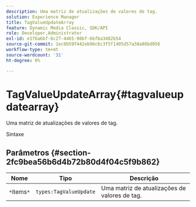 ```yaml
---
description: Uma matriz de atualizações de valores de tag.
solution: Experience Manager
title: TagValueUpdateArray
feature: Dynamic Media Classic, SDK/API
role: Developer,Administrator
exl-id: e1f6a6bf-6c27-4465-98bf-6bfba3482b54
source-git-commit: 1ec8b59f442eb96c6c3f5f1405d57a38a86bd056
workflow-type: tm+mt
source-wordcount: '31'
ht-degree: 0%

---
```


# TagValueUpdateArray{#tagvalueupdatearray}

Uma matriz de atualizações de valores de tag.

Sintaxe

## Parâmetros {#section-2fc9bea56b6d4b72b80d4f04c5f9b862}

| Nome | Tipo | Descrição |
|---|---|---|
| `*`items`*` | `types:TagValueUpdate` | Uma matriz de atualizações de valores de tag. |
